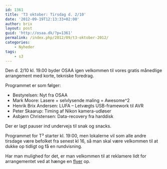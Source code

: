 ```yaml
---
id: 1361
title: 'T3 oktober: Tirsdag d. 2/10'
date: '2012-09-19T12:13:33+02:00'
author: brix
layout: post
guid: 'http://osaa.dk/?p=1361'
permalink: /index.php/2012/09/t3-oktober-2012/
categories:
    - Nyheder
tags:
    - s3
---
```


Den d. 2/10 kl. 19.00 byder OSAA igen velkommen til vores gratis månedlige arrangement med korte, tekniske foredrag.

Programmet er som følger:

- Bestyrelsen: Nyt fra OSAA
- Mark Moore: Lasere + selvlysende maling = Awesome^2
- Henrik Brix Andersen: LUFA – Letvægts USB-framework til AVR
- Peter Skaarup: Timing af Nikon kamera-udløser
- Asbjørn Christensen: Data-recovery fra harddisk

Der er lagt pauser ind undervejs til snak og snacks.

Programmet for T³ starter kl. 19:00, men lokalerne vil som alle andre tirsdage være befolket fra senest kl 16, så man skal være velkommen til at dukke op tidligt og få en rundvisning.

Har man mulighed for det, er man velkommen til at reklamere lidt for arrangementet ved at hænge en [flyer](https://www.osaa.dk//wiki/images/T3-oktober-2012.pdf) op.